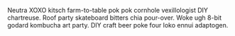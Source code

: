 Neutra XOXO kitsch farm-to-table pok pok cornhole vexillologist DIY chartreuse. Roof party skateboard bitters chia pour-over. Woke ugh 8-bit godard kombucha art party. DIY craft beer poke four loko ennui adaptogen.